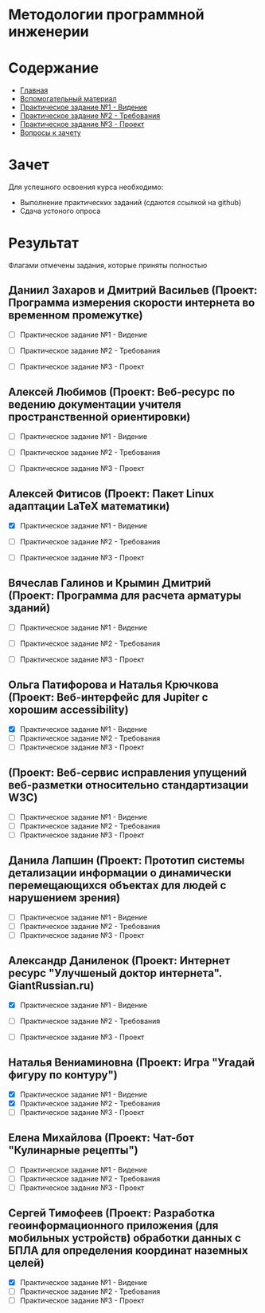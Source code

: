 # Методологии программной инженерии

# Содержание
* [Главная](https://github.com/WrapAndKit/software_engineering/blob/main/README.md)
* [Вспомогательный материал](https://github.com/WrapAndKit/software_engineering/blob/main/support.md)
* [Практическое задание №1 - Видение](https://github.com/WrapAndKit/software_engineering/blob/main/practice_1.md)
* [Практическое задание №2 - Требования](https://github.com/WrapAndKit/software_engineering/blob/main/practice_2.md)
* [Практическое задание №3 - Проект](https://github.com/WrapAndKit/software_engineering/blob/main/practice_3.md)
* [Вопросы к зачету](https://github.com/WrapAndKit/software_engineering/blob/main/questions.md)
# Зачет
Для успешного освоения курса необходимо:

* Выполнение практических заданий (сдаются ссылкой на github)
* Сдача устоного опроса

# Результат
Флагами отмечены задания, которые приняты полностью

## Даниил Захаров и Дмитрий Васильев (Проект: Программа измерения скорости интернета во временном промежутке)
- [ ] Практическое задание №1 - Видение
- [ ] Практическое задание №2 - Требования
- [ ] Практическое задание №3 - Проект


## Алексей Любимов (Проект: Веб-ресурс по ведению документации учителя пространственной ориентировки)
- [ ] Практическое задание №1 - Видение
- [ ] Практическое задание №2 - Требования
- [ ] Практическое задание №3 - Проект


## Алексей Фитисов (Проект:  Пакет Linux адаптации LaTeX математики)
- [X] Практическое задание №1 - Видение
- [ ] Практическое задание №2 - Требования
- [ ] Практическое задание №3 - Проект


## Вячеслав Галинов и Крымин Дмитрий (Проект: Программа для расчета арматуры зданий)
- [ ] Практическое задание №1 - Видение
- [ ] Практическое задание №2 - Требования
- [ ] Практическое задание №3 - Проект


## Ольга Патифорова и Наталья Крючкова (Проект: Веб-интерфейс для Jupiter с хорошим accessibility)
- [X] Практическое задание №1 - Видение
- [ ] Практическое задание №2 - Требования
- [ ] Практическое задание №3 - Проект

##  (Проект: Веб-сервис исправления упущений веб-разметки относительно стандартизации W3C)
- [ ] Практическое задание №1 - Видение
- [ ] Практическое задание №2 - Требования
- [ ] Практическое задание №3 - Проект

## Данила Лапшин (Проект: Прототип системы детализации информации о динамически перемещающихся объектах для людей с нарушением зрения)
- [ ] Практическое задание №1 - Видение
- [ ] Практическое задание №2 - Требования
- [ ] Практическое задание №3 - Проект

## Александр Даниленок (Проект: Интернет ресурс "Улучшеный доктор интернета". GiantRussian.ru)
- [X] Практическое задание №1 - Видение
- [ ] Практическое задание №2 - Требования
- [ ] Практическое задание №3 - Проект


## Наталья Вениаминовна (Проект: Игра "Угадай фигуру по контуру")
- [X] Практическое задание №1 - Видение
- [X] Практическое задание №2 - Требования
- [ ] Практическое задание №3 - Проект

## Елена Михайлова (Проект: Чат-бот "Кулинарные рецепты")
- [ ] Практическое задание №1 - Видение
- [ ] Практическое задание №2 - Требования
- [ ] Практическое задание №3 - Проект

## Сергей Тимофеев (Проект: Разработка геоинформационного приложения (для мобильных устройств) обработки данных с БПЛА для определения координат наземных целей)
- [X] Практическое задание №1 - Видение
- [ ] Практическое задание №2 - Требования
- [ ] Практическое задание №3 - Проект

